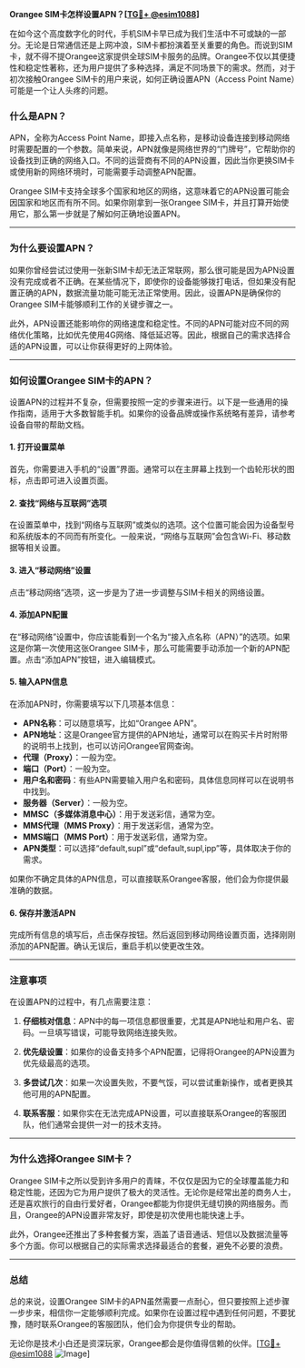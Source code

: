 **Orangee SIM卡怎样设置APN？[[TG💪+ @esim1088](https://t.me/s/esim1088)]**

在如今这个高度数字化的时代，手机SIM卡早已成为我们生活中不可或缺的一部分。无论是日常通信还是上网冲浪，SIM卡都扮演着至关重要的角色。而说到SIM卡，就不得不提Orangee这家提供全球SIM卡服务的品牌。Orangee不仅以其便捷性和稳定性著称，还为用户提供了多种选择，满足不同场景下的需求。然而，对于初次接触Orangee SIM卡的用户来说，如何正确设置APN（Access Point Name）可能是一个让人头疼的问题。

### **什么是APN？**
APN，全称为Access Point Name，即接入点名称，是移动设备连接到移动网络时需要配置的一个参数。简单来说，APN就像是网络世界的“门牌号”，它帮助你的设备找到正确的网络入口。不同的运营商有不同的APN设置，因此当你更换SIM卡或使用新的网络环境时，可能需要手动调整APN配置。

Orangee SIM卡支持全球多个国家和地区的网络，这意味着它的APN设置可能会因国家和地区而有所不同。如果你刚拿到一张Orangee SIM卡，并且打算开始使用它，那么第一步就是了解如何正确地设置APN。

---

### **为什么要设置APN？**

如果你曾经尝试过使用一张新SIM卡却无法正常联网，那么很可能是因为APN设置没有完成或者不正确。在某些情况下，即使你的设备能够拨打电话，但如果没有配置正确的APN，数据流量功能可能无法正常使用。因此，设置APN是确保你的Orangee SIM卡能够顺利工作的关键步骤之一。

此外，APN设置还能影响你的网络速度和稳定性。不同的APN可能对应不同的网络优化策略，比如优先使用4G网络、降低延迟等。因此，根据自己的需求选择合适的APN设置，可以让你获得更好的上网体验。

---

### **如何设置Orangee SIM卡的APN？**

设置APN的过程并不复杂，但需要按照一定的步骤来进行。以下是一些通用的操作指南，适用于大多数智能手机。如果你的设备品牌或操作系统略有差异，请参考设备自带的帮助文档。

#### **1. 打开设置菜单**
首先，你需要进入手机的“设置”界面。通常可以在主屏幕上找到一个齿轮形状的图标，点击即可进入设置页面。

#### **2. 查找“网络与互联网”选项**
在设置菜单中，找到“网络与互联网”或类似的选项。这个位置可能会因为设备型号和系统版本的不同而有所变化。一般来说，“网络与互联网”会包含Wi-Fi、移动数据等相关设置。

#### **3. 进入“移动网络”设置**
点击“移动网络”选项，这一步是为了进一步调整与SIM卡相关的网络设置。

#### **4. 添加APN配置**
在“移动网络”设置中，你应该能看到一个名为“接入点名称（APN）”的选项。如果这是你第一次使用这张Orangee SIM卡，那么可能需要手动添加一个新的APN配置。点击“添加APN”按钮，进入编辑模式。

#### **5. 输入APN信息**
在添加APN时，你需要填写以下几项基本信息：

- **APN名称**：可以随意填写，比如“Orangee APN”。
- **APN地址**：这是Orangee官方提供的APN地址，通常可以在购买卡片时附带的说明书上找到，也可以访问Orangee官网查询。
- **代理（Proxy）**：一般为空。
- **端口（Port）**：一般为空。
- **用户名和密码**：有些APN需要输入用户名和密码，具体信息同样可以在说明书中找到。
- **服务器（Server）**：一般为空。
- **MMSC（多媒体消息中心）**：用于发送彩信，通常为空。
- **MMS代理（MMS Proxy）**：用于发送彩信，通常为空。
- **MMS端口（MMS Port）**：用于发送彩信，通常为空。
- **APN类型**：可以选择“default,supl”或“default,supl,ipp”等，具体取决于你的需求。

如果你不确定具体的APN信息，可以直接联系Orangee客服，他们会为你提供最准确的数据。

#### **6. 保存并激活APN**
完成所有信息的填写后，点击保存按钮。然后返回到移动网络设置页面，选择刚刚添加的APN配置。确认无误后，重启手机以使更改生效。

---

### **注意事项**
在设置APN的过程中，有几点需要注意：

1. **仔细核对信息**：APN中的每一项信息都很重要，尤其是APN地址和用户名、密码。一旦填写错误，可能导致网络连接失败。
   
2. **优先级设置**：如果你的设备支持多个APN配置，记得将Orangee的APN设置为优先级最高的选项。

3. **多尝试几次**：如果一次设置失败，不要气馁，可以尝试重新操作，或者更换其他可用的APN配置。

4. **联系客服**：如果你实在无法完成APN设置，可以直接联系Orangee的客服团队，他们通常会提供一对一的技术支持。

---

### **为什么选择Orangee SIM卡？**

Orangee SIM卡之所以受到许多用户的青睐，不仅仅是因为它的全球覆盖能力和稳定性能，还因为它为用户提供了极大的灵活性。无论你是经常出差的商务人士，还是喜欢旅行的自由行爱好者，Orangee都能为你提供无缝切换的网络服务。而且，Orangee的APN设置非常友好，即使是初次使用也能快速上手。

此外，Orangee还推出了多种套餐方案，涵盖了语音通话、短信以及数据流量等多个方面。你可以根据自己的实际需求选择最适合的套餐，避免不必要的浪费。

---

### **总结**

总的来说，设置Orangee SIM卡的APN虽然需要一点耐心，但只要按照上述步骤一步步来，相信你一定能够顺利完成。如果你在设置过程中遇到任何问题，不要犹豫，随时联系Orangee的客服团队，他们会为你提供专业的帮助。

无论你是技术小白还是资深玩家，Orangee都会是你值得信赖的伙伴。[[TG💪+ @esim1088](https://t.me/s/esim1088) ![Image](https://i.postimg.cc/4NQfJmqS/Snipaste-2025-05-13-00-14-12.png)]